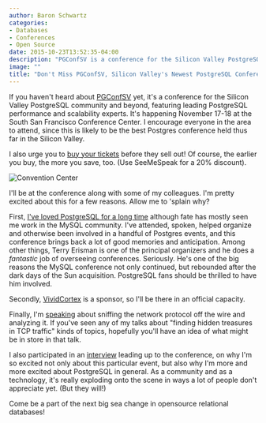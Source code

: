 ```yaml
---
author: Baron Schwartz
categories:
- Databases
- Conferences
- Open Source
date: 2015-10-23T13:52:35-04:00
description: "PGConfSV is a conference for the Silicon Valley PostgreSQL community and beyond, featuring leading PostgreSQL performance and scalability experts."
image: ""
title: "Don't Miss PGConfSV, Silicon Valley's Newest PostgreSQL Conference"
---
```


If you haven't heard about [PGConfSV](http://www.pgconfsv.com/) yet, it's a
conference for the Silicon Valley PostgreSQL community and beyond, featuring
leading PostgreSQL performance and scalability experts. It's happening November
17-18 at the South San Francisco Conference Center. I encourage everyone in the
area to attend, since this is likely to be the best Postgres conference held
thus far in the Silicon Valley.

I also urge you to [buy your tickets](http://www.eventbrite.com/e/pgconf-silicon-valley-2015-tickets-16521286613) before they sell out! Of course, the earlier
you buy, the more you save, too. (Use SeeMeSpeak for a 20% discount).

![Convention Center](/media/2015/10/ssfcc.jpg)

I'll be at the conference along with some of my colleagues. I'm pretty excited
about this for a few reasons. Allow me to 'splain why?


<!--more-->

First, [I've loved PostgreSQL for a long
time](/blog/2008/04/01/postgresql-conference-east-2008/) although fate has
mostly seen me work in the MySQL community. I've attended, spoken, helped
organize and otherwise been involved in a handful of Postgres events, and this
conference brings back a lot of good memories and anticipation. Among other
things, Terry Erisman is one of the principal organizers and he does a
*fantastic* job of overseeing conferences. Seriously. He's one of the big
reasons the MySQL conference not only continued, but rebounded after the dark
days of the Sun acquisition. PostgreSQL fans should be thrilled to have him
involved.

Secondly, [VividCortex](https://www.vividcortex.com/) is a sponsor, so I'll be
there in an official capacity.

Finally, I'm
[speaking](http://www.pgconfsv.com/sessions/analyzing-postgresql-network-traffic-vc-pgsql-sniffer)
about sniffing the network protocol off the wire and analyzing it. If you've
seen any of my talks about "finding hidden treasures in TCP traffic" kinds of
topics, hopefully you'll have an idea of what might be in store in that talk.

I also participated in an
[interview](https://www.citusdata.com/blog/25-terry/261-pgconf-silicon-valley-speaker-baron-schwartz-vividcortex-%E2%80%8E)
leading up to the conference, on why I'm so excited not only about this
particular event, but also why I'm more and more excited about PostgreSQL in
general. As a community and as a technology, it's really exploding onto the
scene in ways a lot of people don't appreciate yet. (But they will!)

Come be a part of the next big sea change in opensource relational databases!

